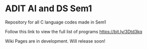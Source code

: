 # ADIT AI and DS Sem1
 Repository for all C language codes made in Sem1
 
 Follow this link to view the full list of programs  https://bit.ly/3Dtd3kq

Wiki Pages are in development. Will release soon!
